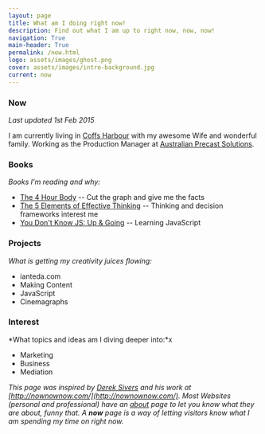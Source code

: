 ```yaml
---
layout: page
title: What am I doing right now!
description: Find out what I am up to right now, now, now!
navigation: True
main-header: True
permalink: /now.html
logo: assets/images/ghost.png
cover: assets/images/intro-background.jpg
current: now
---
```

### Now

*Last updated 1st Feb 2015*

I am currently living in [Coffs Harbour](https://www.wikiwand.com/en/Coffs_Harbour) with my awesome Wife and wonderful family. Working as the Production Manager at [Australian Precast Solutions](http://www.australianprecastsolutions.com.au/).

### Books
*Books I'm reading and why:*

* <a rel="nofollow" href="http://www.amazon.com/gp/product/030746363X/ref=as_li_tl?ie=UTF8&camp=1789&creative=9325&creativeASIN=030746363X&linkCode=as2&tag=iate-20&linkId=MNOWY23YSI6B2MHN" target="_blank">The 4 Hour Body</a> -- Cut the graph and give me the facts
* <a rel="nofollow" href="http://www.amazon.com/gp/product/0691156662/ref=as_li_tl?ie=UTF8&camp=1789&creative=9325&creativeASIN=0691156662&linkCode=as2&tag=iate-20&linkId=DZJ7RBNLHQ57OQNX" target="_blank">The 5 Elements of Effective Thinking</a> -- Thinking and decision frameworks interest me
* <a rel="nofollow" href="http://www.amazon.com/gp/product/1491924462/ref=as_li_tl?ie=UTF8&camp=1789&creative=9325&creativeASIN=1491924462&linkCode=as2&tag=iate-20&linkId=IZGABPUKDJRHKFKZ" target="_blank">You Don't Know JS: Up & Going</a> -- Learning JavaScript

### Projects
*What is getting my creativity juices flowing:*

- ianteda.com
- Making Content
- JavaScript
- Cinemagraphs

### Interest
*What topics and ideas am I diving deeper into:*x

- Marketing
- Business
- Mediation

*This page was inspired by [Derek Sivers](https://sivers.org/) and his work at [http://nownownow.com/](http://nownownow.com/). Most Websites (personal and professional) have an [about](about.html) page to let you know what they are about, funny that. A __now__ page is a way of letting visitors know what I am spending my time on right now.*
